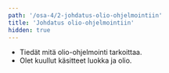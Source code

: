 ```yaml
---
path: '/osa-4/2-johdatus-olio-ohjelmointiin'
title: 'Johdatus olio-ohjelmointiin'
hidden: true
---
```



<text-box variant='learningObjectives' name='Oppimistavoitteet'>

- Tiedät mitä olio-ohjelmointi tarkoittaa.
- Olet kuullut käsitteet luokka ja olio.

</text-box>


<pdfslideshow path='../slideshows/johdatus-olio-ohjelmointiin.pdf'></pdfslideshow>

